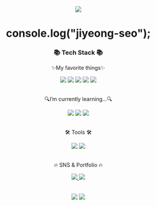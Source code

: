 <div align=center>
	<img src="https://capsule-render.vercel.app/api?type=waving&color=auto&height=200&section=header&text=Jiyoung%20Github!&fontSize=80" /> 
</div>
<div align=center>
  <h1>console.log("jiyeong-seo");</h1> 
	<h3>📚 Tech Stack 📚</h3>
	<p>✨My favorite things✨</p>
</div>
<div align="center">
	<img src="https://img.shields.io/badge/React-007396?style=flat&logo=Conda-Forge&logoColor=white" />
	<img src="https://img.shields.io/badge/HTML5-E34F26?style=flat&logo=HTML5&logoColor=white" />
	<img src="https://img.shields.io/badge/CSS3-1572B6?style=flat&logo=CSS3&logoColor=white" />
	<img src="https://img.shields.io/badge/JavaScript-F7DF1E?style=flat&logo=JavaScript&logoColor=white" />
	<img src="https://img.shields.io/badge/Bootstrap-7952B3?style=flat&logo=Bootstrap&logoColor=white" />
</div>
<br>
<div align=center>
	<p>🔍I’m currently learning...🔍</p>
</div>
<div align="center">
  <img src="https://img.shields.io/badge/TypeScript-6DB33F?style=flat&logo=Spring&logoColor=white" />
	<img src="https://img.shields.io/badge/Next.js-7952B3?style=flat&logo=Bootstrap&logoColor=white" />
  <img src="https://img.shields.io/badge/jQuery-0769AD?style=flat&logo=jQuery&logoColor=white" />
</div>
<br>
<div align=center>
	<p>🛠 Tools 🛠</p>
</div>
<div align=center>
	<img src="https://img.shields.io/badge/GitHub-181717?style=flat&logo=GitHub&logoColor=white" />
	<img src="https://img.shields.io/badge/Visual%20Studio%20Code-007ACC?style=flat&logo=VisualStudioCode&logoColor=white" />
</div>
<br>
<div align=center>
	<p>🔥 SNS & Portfolio 🔥</p>
</div>
<div align=center>
	<a href="mailto:jen.jyseo@gmail.com">
		<img src="https://img.shields.io/badge/Mail-30B980?style=flat&logo=Gmail&logoColor=white" />
	</a>
	<a href="https://www.notion.so/developer-dreamtree-ji-young/72d2677360d8445f9d7721947c1828ef?v=7ae219e7db9145ef9d11cc023ed9cf22?v=7ae219e7db9145ef9d11cc023ed9cf22">
        <img src="https://img.shields.io/badge/Notion-000000?style=flat&logo=Notion&logoColor=white" />
	</a>
	<br>
</div>

<br>

<div align=center>
	<br>
<img src="https://github-readme-stats.vercel.app/api/top-langs/?username=jiyeong-seo&layout=compact">
<img src="https://github-readme-stats.vercel.app/api?username=jiyeong-seo&show_icons=true">

<!-- ![Jiyoung's GitHub Contributor stats](https://github-contributor-stats.vercel.app/api?username=jiyeong-seo) -->
<br>

</div>
